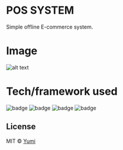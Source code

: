 # POS SYSTEM
Simple offline E-commerce system.

# Image

![alt text](https://user-images.githubusercontent.com/52945405/62787446-4cd18a00-baf7-11e9-862f-d2d76b372c9a.png)


# Tech/framework used
![badge](https://img.shields.io/badge/Language-HTML-orange.svg)
![badge](https://img.shields.io/badge/Language-css-blue.svg)
![badge](https://img.shields.io/badge/Language-javascript-yellow.svg)
![badge](https://img.shields.io/badge/Language-Bootstrap-purple.svg)

 
License
----

MIT © [Yumi](https://github.com/YumikoHada/pos-system)
